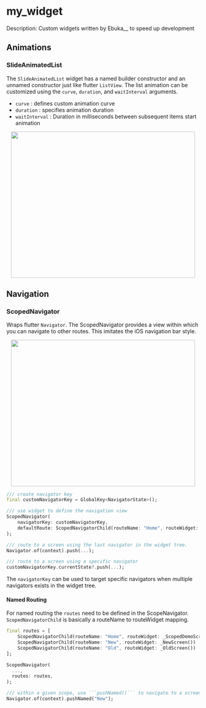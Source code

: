 # my_widget

Description: Custom widgets written by Ebuka__ to speed up development

## Animations
### SlideAnimatedList

The ```SlideAnimatedList``` widget has a named builder constructor and an unnamed constructor just like flutter ```ListView```.
The list animation can be customized using the ```curve```, ```duration```, and ```waitInterval``` arguments.

* ```curve``` : defines custom animation curve
* ```duration``` : specifies animation duration
* ```waitInterval``` : Duration in milliseconds between subsequent items start animation

<p align="center">
  <img width="480" height="381.6" src="https://github.com/cs-onah/my_widgets/tree/main/lib/doc/animated_list.gif">
</p>

## Navigation
### ScopedNavigator
Wraps flutter ```Navigator```. The ScopedNavigator provides a view within which you can navigate to other routes. This imitates the iOS navigation bar style.

<p align="center">
  <img width="480" height="381.6" src="https://github.com/cs-onah/my_widgets/tree/main/lib/doc/scoped_navigation.gif">
</p>

```dart
/// create navigator key
final customNavigatorKey = GlobalKey<NavigatorState>();

/// use widget to define the navigation view
ScopedNavigator(
    navigatorKey: customNavigatorKey,
    defaultRoute: ScopedNavigatorChild(routeName: "Home", routeWidget: _ScopedDemoScreen()),
);

/// route to a screen using the last navigator in the widget tree.
Navigator.of(context).push(...);

/// route to a screen using a specific navigator
customNavigatorKey.currentState?.push(...);
```

The ```navigatorKey``` can be used to target specific navigators when multiple navigators exists in the widget tree.

#### Named Routing
For named routing the ```routes``` need to be defined in the ScopeNavigator. ```ScopedNavigatorChild``` is basically a routeName to routeWidget mapping.
```dart
final routes = [
    ScopedNavigatorChild(routeName: "Home", routeWidget: _ScopedDemoScreen())
    ScopedNavigatorChild(routeName: "New", routeWidget: _NewScreen())
    ScopedNavigatorChild(routeName: "Old", routeWidget: _OldScreen())
];

ScopedNavigator(
  ...,
  routes: routes,
);

/// within a given scope, use ```pushNamed()``` to navigate to a screen within the same scope
Navigator.of(context).pushNamed("New");
```


